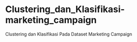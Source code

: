 # Clustering_dan_Klasifikasi-marketing_campaign
Clustering dan Klasifikasi Pada Dataset Marketing Campaign
